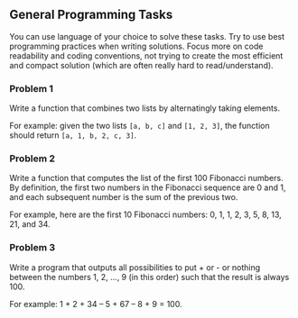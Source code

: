 ## General Programming Tasks

You can use language of your choice to solve these tasks. 
Try to use best programming practices when writing solutions.
Focus more on code readability and coding conventions, not trying to 
create the most efficient and compact solution (which are often 
really hard to read/understand).

### Problem 1

Write a function that combines two lists by 
alternatingly taking elements. 

For example: given the two lists ```[a, b, c]``` and ```[1, 2, 3]```, the 
function should return ```[a, 1, b, 2, c, 3]```.

### Problem 2

Write a function that computes the list of the first 100 Fibonacci numbers. 
By definition, the first two numbers in the Fibonacci sequence are 0 and 1, 
and each subsequent number is the sum of the previous two. 

For example, here are the first 10 Fibonacci numbers: 0, 1, 1, 2, 3, 5, 8, 13, 21, and 34.


### Problem 3

Write a program that outputs all possibilities to put + or - or nothing 
between the numbers 1, 2, ..., 9 (in this order) such that the result 
is always 100. 

For example: 1 + 2 + 34 – 5 + 67 – 8 + 9 = 100.
